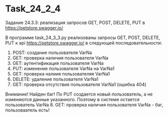 # Task_24_2_4
Задание 24.3.3: реализация запросов GET, POST, DELETE, PUT в https://petstore.swagger.io/

В программе task_24_3_3.py реализованы запросы GET, POST, DELETE, PUT к api https://petstore.swagger.io/ в следующей последовательности:
1. POST: создание пользователя VarNa
2. GET: проверка наличия пользователя VarNa
3. GET: аутентификация пользователя VarNa
4. PUT: изменение пользователя VarNa на VarNa1
5. GET: проверка налиия пользователяя VarNa1
6. DELETE: удаление пользователя VarNa1
7. GET: проверка отсутствия пользователя VarNa1 (ошибка 404)

Внимание! Найден баг! По PUT создается новый пользователь, а не изменяются данные указанного. Поэтому в системе остается пользователь VarNa
8. GET: проверка наличия пользователя VarNa - баг, пользоваатель есть!
